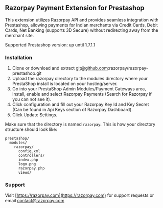 ## Razorpay Payment Extension for Prestashop

This extension utilizes Razorpay API and provides seamless integration with Prestashop, allowing payments for Indian merchants via Credit Cards, Debit Cards, Net Banking (supports 3D Secure) without redirecting away from the merchant site.

Supported Prestashop version: up until 1.7.1.1

### Installation

1. Clone or download and extract git@github.com:razorpay/razorpay-prestashop.git
2. Upload the razorpay directory to the modules directory where your PrestaShop install is located on your hosting/server.
3. Go into your PrestaShop Admin Modules/Payment Gateways area, install, enable and select Razorpay Payments (Search for Razorpay if you can not see it).
4. Click configuration and fill out your Razorpay Key Id and Key Secret (Can be found in Api Keys section of Razorpay Dashboard).
5. Click Update Settings.

Make sure that the directory is named `razorpay`. This is how your directory structure should look like:
  
```
prestashop/
  modules/
    razorpay/
      config.xml
      controllers/
      index.php
      logo.png
      razorpay.php
      views/
````

### Support

Visit [https://razorpay.com](https://razorpay.com) for support requests or email contact@razorpay.com.
